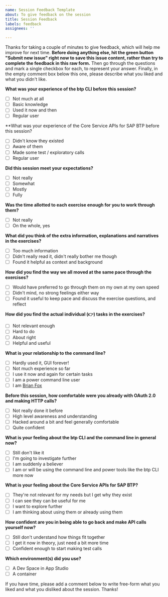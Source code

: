 ```yaml
---
name: Session Feedback Template
about: To give feedback on the session
title: Session Feedback
labels: feedback
assignees: ''

---
```


Thanks for taking a couple of minutes to give feedback, which will help me improve for next time. **Before doing anything else, hit the green button "Submit new issue" right now to save this issue content, rather than try to complete the feedback in this raw form.** Then go through the questions and mark a single checkbox for each, to represent your answer. Finally, in the empty comment box below this one, please describe what you liked and what you didn't like.

**What was your experience of the btp CLI before this session?**

- [ ] Not much at all
- [ ] Basic knowledge
- [ ] Used it now and then
- [ ] Regular user

**What was your experience of the Core Service APIs for SAP BTP before this session?

- [ ] Didn't know they existed
- [ ] Aware of them
- [ ] Made some test / exploratory calls
- [ ] Regular user

**Did this session meet your expectations?**

- [ ] Not really
- [ ] Somewhat
- [ ] Mostly
- [ ] Fully

**Was the time allotted to each exercise enough for you to work through them?**

- [ ] Not really
- [ ] On the whole, yes

**What did you think of the extra information, explanations and narratives in the exercises?**

- [ ] Too much information
- [ ] Didn't really read it, didn't really bother me though
- [ ] Found it helpful as context and background

**How did you find the way we all moved at the same pace through the exercises?**

- [ ] Would have preferred to go through them on my own at my own speed
- [ ] Didn't mind, no strong feelings either way
- [ ] Found it useful to keep pace and discuss the exercise questions, and reflect

**How did you find the actual individual (👉) tasks in the exercises?**

- [ ] Not relevant enough
- [ ] Hard to do
- [ ] About right
- [ ] Helpful and useful

**What is your relationship to the command line?**

- [ ] Hardly used it, GUI forever!
- [ ] Not much experience so far
- [ ] I use it now and again for certain tasks
- [ ] I am a power command line user
- [ ] I am [Brian Fox](https://en.wikipedia.org/wiki/Brian_Fox_(computer_programmer))

**Before this session, how comfortable were you already with OAuth 2.0 and making HTTP calls?**

- [ ] Not really done it before
- [ ] High level awareness and understanding
- [ ] Hacked around a bit and feel generally comfortable
- [ ] Quite confident

**What is your feeling about the btp CLI and the command line in general now?**

- [ ] Still don't like it
- [ ] I'm going to investigate further
- [ ] I am suddenly a believer
- [ ] I am or will be using the command line and power tools like the btp CLI more now

**What is your feeling about the Core Service APIs for SAP BTP?**

- [ ] They're not relevant for my needs but I get why they exist
- [ ] I can see they can be useful for me
- [ ] I want to explore further
- [ ] I am thinking about using them or already using them

**How confident are you in being able to go back and make API calls yourself now?**

- [ ] Still don't understand how things fit together
- [ ] I get it now in theory, just need a bit more time
- [ ] Confident enough to start making test calls

**Which environment(s) did you use?**

- [ ] A Dev Space in App Studio
- [ ] A container

If you have time, please add a comment below to write free-form what you liked and what you disliked about the session. Thanks!
